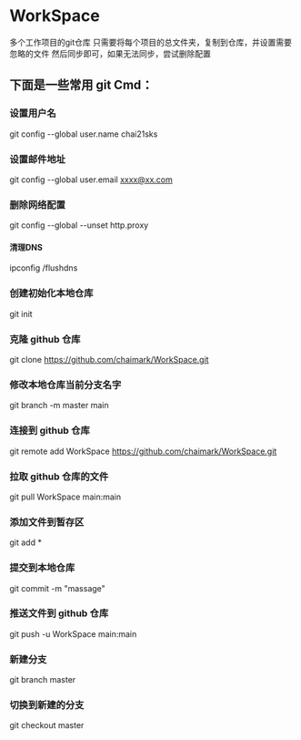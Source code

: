 # WorkSpace
多个工作项目的git仓库
只需要将每个项目的总文件夹，复制到仓库，并设置需要忽略的文件
然后同步即可，如果无法同步，尝试删除配置

## 下面是一些常用 git Cmd：<br>
### 设置用户名
git config --global user.name chai21sks <br>
### 设置邮件地址
git config --global user.email xxxx@xx.com <br>
### 删除网络配置
git config --global --unset http.proxy <br>
#### 清理DNS
ipconfig /flushdns <br>
### 创建初始化本地仓库
git init <br>
### 克隆 github 仓库
git clone https://github.com/chaimark/WorkSpace.git <br>
### 修改本地仓库当前分支名字
git branch -m master main <br>
### 连接到 github 仓库
git remote add WorkSpace https://github.com/chaimark/WorkSpace.git <br>
### 拉取 github 仓库的文件
git pull WorkSpace main:main <br>
### 添加文件到暂存区
git add * <br>
### 提交到本地仓库
git commit -m "massage" <br>
### 推送文件到 github 仓库
git push -u WorkSpace main:main <br>
### 新建分支
git branch master <br>
### 切换到新建的分支
git checkout master <br>
